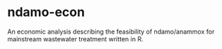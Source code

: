 # ndamo-econ
An economic analysis describing the feasibility of ndamo/anammox for mainstream wastewater treatment written in R.
